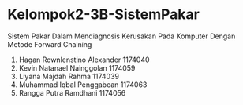 # Kelompok2-3B-SistemPakar

Sistem Pakar Dalam Mendiagnosis Kerusakan Pada Komputer Dengan Metode Forward Chaining

1.	Hagan Rownlenstino Alexander    1174040
2.	Kevin Natanael Nainggolan       1174059
3.	Liyana Majdah Rahma             1174039
4.	Muhammad Iqbal Penggabean       1174063
5.	Rangga Putra Ramdhani           1174056

